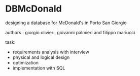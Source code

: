 # DBMcDonald


designing a database for McDonald's in Porto San Giorgio

authors : giorgio olivieri, giovanni palmieri and filippo mariucci


task:
- requirements analysis with interview
- physical and logical design
- optimization
- implementation with SQL

